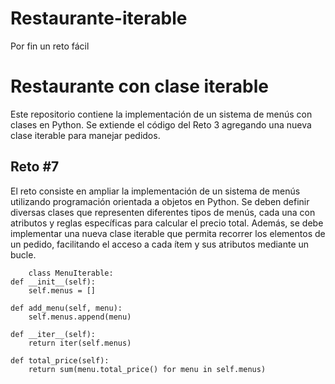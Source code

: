 # Restaurante-iterable

Por fin un reto fácil
#  Restaurante con clase iterable
Este repositorio contiene la implementación de un sistema de menús con clases en Python. Se extiende el código del Reto 3 agregando una nueva clase iterable para manejar pedidos.

## Reto #7
El reto consiste en ampliar la implementación de un sistema de menús utilizando programación orientada a objetos en Python. Se deben definir diversas clases que representen diferentes tipos de menús, cada una con atributos y reglas específicas para calcular el precio total. Además, se debe implementar una nueva clase iterable que permita recorrer los elementos de un pedido, facilitando el acceso a cada ítem y sus atributos mediante un bucle.

        class MenuIterable:
    def __init__(self):
        self.menus = []
    
    def add_menu(self, menu):
        self.menus.append(menu)
    
    def __iter__(self):
        return iter(self.menus)
    
    def total_price(self):
        return sum(menu.total_price() for menu in self.menus)
